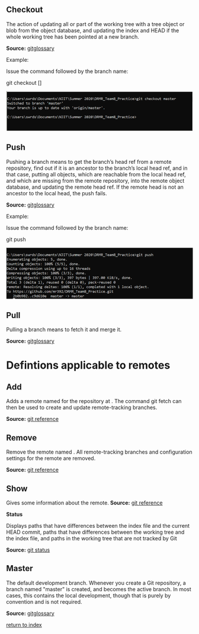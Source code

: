 
## **Checkout**

The action of updating all or part of the working tree with a tree object or blob from the object database, 
and updating the index and HEAD if the whole working tree has been pointed at a new branch.

**Source:** [gitglossary](https://git-scm.com/docs/gitglossary)


Example:

Issue the command followed by the branch name:

git checkout [<branch>]

![checkout example](/images/checkout_example.PNG)



## **Push**

Pushing a branch means to get the branch’s head ref from a remote repository, 
find out if it is an ancestor to the branch’s local head ref, and in that case, putting all objects, 
which are reachable from the local head ref, and which are missing from the remote repository, 
into the remote object database, and updating the remote head ref. 
If the remote head is not an ancestor to the local head, the push fails.

**Source:** [gitglossary](https://git-scm.com/docs/gitglossary)


Example:

Issue the command followed by the branch name:

git push 

![push example](/images/push_example.PNG)

## **Pull**

Pulling a branch means to fetch it and merge it.

**Source:** [gitglossary](https://git-scm.com/docs/gitglossary)

# Defintions applicable to remotes

## **Add**


Adds a remote named <name> for the repository at <url>. 
The command git fetch <name> can then be used to create and update remote-tracking branches.

**Source:** [git reference](https://git-scm.com/docs/git-remote)


## **Remove**

Remove the remote named <name>. 
All remote-tracking branches and configuration settings for the remote are removed.

**Source:** [git reference](https://git-scm.com/docs/git-remote)


## **Show**

Gives some information about the remote.
**Source:** [git reference](https://git-scm.com/docs/git-remote)


**Status**

Displays paths that have differences between the index file and the current HEAD commit, 
paths that have differences between the working tree and the index file, 
and paths in the working tree that are not tracked by Git

**Source:** [git status](https://git-scm.com/docs/git-status)


## **Master**

The default development branch. 
Whenever you create a Git repository, a branch named "master" is created, and becomes the active branch. 
In most cases, this contains the local development, though that is purely by convention and is not required.

**Source:** [gitglossary](https://git-scm.com/docs/gitglossary)

[return to index](/README.md)